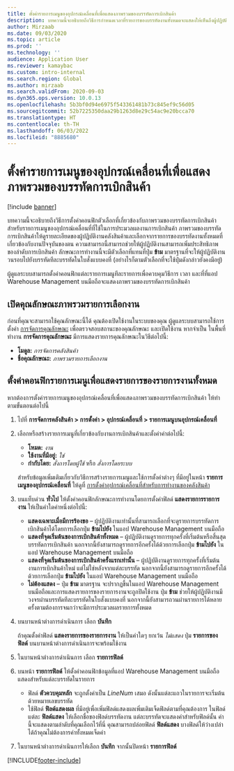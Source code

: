 ```yaml
---
title: ตั้งค่ารายการเมนูของอุปกรณ์เคลื่อนที่เพื่อแสดงภาพรวมของบรรทัดการเบิกสินค้า
description: บทความนี้จะอธิบายถึงวิธีการกำหนดเวลาที่รายการของบรรทัดงานทั้งหมดจะแสดงให้เห็นถึงผู้ปฏิบัติงานในคลังสินค้าที่กำลังประมวลผลการทำงานของคลังสินค้าบนอุปกรณ์เคลื่อนที่ ความสามารถนี้อาจเป็นประโยชน์สำหรับผู้ปฏิบัติงานคลังสินค้า ซึ่งมักจะต้องมีภาพรวมของบรรทัดการเบิกสินค้าในใบสั่งงานเพื่อให้สามารถเพิ่มประสิทธิภาพของลำดับการเบิกสินค้าได้
author: Mirzaab
ms.date: 09/03/2020
ms.topic: article
ms.prod: ''
ms.technology: ''
audience: Application User
ms.reviewer: kamaybac
ms.custom: intro-internal
ms.search.region: Global
ms.author: mirzaab
ms.search.validFrom: 2020-09-03
ms.dyn365.ops.version: 10.0.13
ms.openlocfilehash: 5b3bf0d94e6975f543361481b73c845ef9c56d05
ms.sourcegitcommit: 52b7225350daa29b1263d8e29c54ac9e20bcca70
ms.translationtype: HT
ms.contentlocale: th-TH
ms.lasthandoff: 06/03/2022
ms.locfileid: "8885680"
---
```

# <a name="set-up-a-mobile-device-menu-item-to-provide-a-pick-line-overview"></a>ตั้งค่ารายการเมนูของอุปกรณ์เคลื่อนที่เพื่อแสดงภาพรวมของบรรทัดการเบิกสินค้า

[!include [banner](../includes/banner.md)]

บทความนี้จะอธิบายถึงวิธีการตั้งค่าคอนฟิกตัวเลือกที่เกี่ยวข้องกับภาพรวมของบรรทัดการเบิกสินค้าสำหรับรายการเมนูของอุปกรณ์เคลื่อนที่ที่ใช้ในการประมวลผลงานการเบิกสินค้า ภาพรวมของบรรทัดการเบิกสินค้าให้ดูรายละเอียดของผู้ปฏิบัติงานคลังสินค้าและเลือกจากรายการของบรรทัดงานทั้งหมดที่เกี่ยวข้องกับงานปัจจุบันของตน ความสามารถนี้สามารถช่วยให้ผู้ปฏิบัติงานสามารถเพิ่มประสิทธิภาพของลำดับการเบิกสินค้า ลักษณะการทำงานนี้จะมีตัวเลือกที่แทนที่ปุ่ม **ข้าม** มาตรฐานที่จะให้ผู้ปฏิบัติงานวนรอบไปยังบรรทัดทีละบรรทัดในใบสั่งแบบคงที่ (อย่างไรก็ตามตัวเลือกที่จะใช้ปุ่มดังกล่าวยังคงมีอยู่)

ผู้ดูแลระบบสามารถตั้งค่าคอนฟิกแต่ละรายการเมนูทีละรายการเพื่อควบคุมวิธีการ เวลา และที่ที่แอป Warehouse Management บนมือถือจะแสดงภาพรวมของบรรทัดการเบิกสินค้า

## <a name="turn-on-the-work-pick-line-overview-feature"></a>เปิดคุณลักษณะภาพรวมรายการเลือกงาน

ก่อนที่คุณจะสามารถใช้คุณลักษณะนี้ได้ คุณต้องเปิดใช้งานในระบบของคุณ ผู้ดูแลระบบสามารถใช้การตั้งค่า [การจัดการคุณลักษณะ](../../fin-ops-core/fin-ops/get-started/feature-management/feature-management-overview.md) เพื่อตรวจสอบสถานะของคุณลักษณะ และเปิดใช้งาน หากจำเป็น ในพื้นที่ทำงาน **การจัดการคุณลักษณะ** มีการแสดงรายการคุณลักษณะในวิธีต่อไปนี้:

- **โมดูล:** _การจัดการคลังสินค้า_
- **ชื่อคุณลักษณะ:** _ภาพรวมรายการเลือกงาน_

## <a name="configure-menu-items-to-show-a-list-of-all-work-lines"></a>ตั้งค่าคอนฟิกรายการเมนูเพื่อแสดงรายการของรายการงานทั้งหมด

หากต้องการตั้งค่ารายการเมนูของอุปกรณ์เคลื่อนที่เพื่อแสดงภาพรวมของบรรทัดการเบิกสินค้า ให้ทำตามขั้นตอนต่อไปนี้

1. ไปที่ **การจัดการคลังสินค้า \> การตั้งค่า \> อุปกรณ์เคลื่อนที่ \> รายการเมนูบนอุปกรณ์เคลื่อนที่**
1. เลือกหรือสร้างรายการเมนูที่เกี่ยวข้องกับงานการเบิกสินค้าและตั้งค่าค่าต่อไปนี้:

    - **โหมด:** *งาน*
    - **ใช้งานที่มีอยู่:** *ใช่*
    - **กำกับโดย:** *สั่งการโดยผู้ใช้* หรือ *สั่งการโดยระบบ*

    สำหรับข้อมูลเพิ่มเติมเกี่ยวกับวิธีการสร้างรายการเมนูและใช้การตั้งค่าต่างๆ ที่มีอยู่ในหน้า **รายการเมนูของอุปกรณ์เคลื่อนที่** ให้ดูที่ [การตั้งค่าอุปกรณ์เคลื่อนที่สำหรับการทำงานของคลังสินค้า](configure-mobile-devices-warehouse.md)

1. บนแท็บด่วน **ทั่วไป** ให้ตั้งค่าคอนฟิกลักษณะการทำงานโดยการตั้งค่าฟิลด์ **แสดงรายการรายการงาน** ให้เป็นค่าใดค่าหนึ่งต่อไปนี้:

    - **แสดงเฉพาะเมื่อมีการร้องขอ** – ผู้ปฏิบัติงานเท่านั้นที่สามารถเลือกที่จะดูรายการบรรทัดการเบิกสินค้าได้โดยการเลือกปุ่ม **ข้ามไปยัง** ในแอป Warehouse Management บนมือถือ
    - **แสดงที่จุดเริ่มต้นของการเบิกสินค้าทั้งหมด** – ผู้ปฏิบัติงานดูรายการทุกครั้งที่เริ่มต้นหรือสิ้นสุดบรรทัดการเบิกสินค้า นอกจากนี้ยังสามารถดูรายการอีกครั้งได้ด้วยการเลือกปุ่ม **ข้ามไปยัง** ในแอป Warehouse Management บนมือถือ
    - **แสดงที่จุดเริ่มต้นของการเบิกสินค้าครั้งแรกเท่านั้น** – ผู้ปฏิบัติงานดูรายการทุกครั้งที่เริ่มต้นงานการเบิกสินค้าใหม่ แต่ไม่ใช่หลังจากแต่ละบรรทัด นอกจากนี้ยังสามารถดูรายการอีกครั้งได้ด้วยการเลือกปุ่ม **ข้ามไปยัง** ในแอป Warehouse Management บนมือถือ
    - **ไม่ต้องแสดง** – ปุ่ม **ข้าม** มาตรฐาน จะปรากฏขึ้นในแอป Warehouse Management บนมือถือและการแสดงรายการของรายการงานจะถูกปิดใช้งาน ปุ่ม **ข้าม** ช่วยให้ผู้ปฏิบัติงานมีวงจรผ่านบรรทัดทีละบรรทัดในใบสั่งแบบคงที่ นอกจากนี้ยังสามารถวนผ่านรายการได้หลายครั้งตามต้องการจนกว่าจะมีการประมวลผลรายการทั้งหมด

1. บนบานหน้าต่างการดำเนินการ เลือก **บันทึก**

    ถ้าคุณตั้งค่าฟิลด์ **แสดงรายการของรายการงาน** ให้เป็นค่าใดๆ ยกเว้น *ไม่แสดง* ปุ่ม **รายการของฟิลด์** บนบานหน้าต่างการดำเนินการจะพร้อมใช้งาน

1. ในบานหน้าต่างการดำเนินการ เลือก **รายการฟิลด์**
1. บนหน้า **รายการฟิลด์** ให้ตั้งค่าคอนฟิกข้อมูลที่แอป Warehouse Management บนมือถือแสดงสำหรับแต่ละบรรทัดในรายการ

    - ฟิลด์ **ตัวควบคุมหลัก** จะถูกตั้งค่าเป็น *LineNum* เสมอ ดังนั้นแต่ละแถวในรายการจะเริ่มต้นด้วยหมายเลขบรรทัด
    - ใช้ฟิลด์ **ฟิลด์แสดงผล** ที่มีอยู่เพื่อเพิ่มฟิลด์แสดงผลเพิ่มเติมเจ็ดฟิลด์ตามที่คุณต้องการ ในฟิลด์แต่ละ **ฟิลด์แสดง** ให้เลือกชื่อของฟิลด์บรรทัดงาน แต่ละบรรทัดจะแสดงค่าสำหรับฟิลด์นั้น ค่านี้จะแสดงตามลำดับที่คุณเลือกไว้ที่นี่ คุณสามารถปล่อยฟิลด์ **ฟิลด์แสดง** บางฟิลด์ให้ว่างเปล่าได้ถ้าคุณไม่ต้องการค่าทั้งหมดเจ็ดค่า

1. ในบานหน้าต่างการดำเนินการให้เลือก **บันทึก** จากนั้นปิดหน้า **รายการฟิลด์**


[!INCLUDE[footer-include](../../includes/footer-banner.md)]